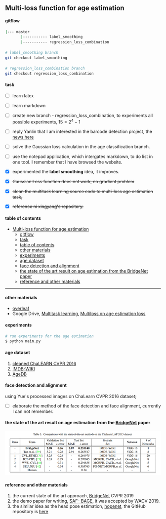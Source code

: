 ## Multi-loss function for age estimation

#### gitflow

```sh
|--- master
       |----------- label_smoothing
       |----------- regression_loss_combination 
    
# label_smoothing branch
git checkout label_smoothing

# regression_loss_combination branch
git checkout regression_loss_combination
```

#### task
- [ ] learn latex
- [ ] learn markdown
- [ ] create new branch - regression_loss_combination, to experiments all possible experiments, $15 = 2^{4}-1$
- [ ] reply Yanlin that I am interested in the barcode detection project, the [news here](https://businesstampere.com/scandit-opens-rd-office-in-tampere-to-strengthen-leadership-in-mobile-computer-vision-and-augmented-reality/)
- [ ] solve the Gaussian loss calculation in the age classification branch. 
- [ ] use the notepad application, which intergates markdown, to do list in one tool. I remember that I have browsed the website.
- [x] experimented the **label smoothing** idea, it improves.
- [x] ~~Gaussian Loss function does not work, no gradient problem~~
- [x] ~~clean the multitask learning source code to multi-loss age estimation task,~~  
- [x] ~~reference ni xingyang's repository.~~


#### table of contents
- [Multi-loss function for age estimation](#multi-loss-function-for-age-estimation)
    - [gitflow](#gitflow)
    - [task](#task)
    - [table of contents](#table-of-contents)
    - [other materials](#other-materials)
    - [experiments](#experiments)
    - [age dataset](#age-dataset)
    - [face detection and alignment](#face-detection-and-alignment)
    - [the state of the art result on age estimation from the BridgeNet paper](#the-state-of-the-art-result-on-age-estimation-from-the-bridgenet-paper)
    - [reference and other materials](#reference-and-other-materials)
****


#### other materials

* [overleaf](https://www.overleaf.com/project/5d2310338e2b2d7e89e37358)
* Google Drive, [Multitask learning](https://drive.google.com/drive/folders/1JSRQxQfCnNyKONFnrRL7D_sDituPLR73?usp=sharing), [Multiloss on age estimation loss](https://drive.google.com/drive/folders/1BNY4DsRx3oGBibo3Xi8oLNVaaYFMRAjl?usp=sharing)

#### experiments
 
```sh
# run experiments for the age estimation
$ python main.py  
```

#### age dataset

1. [cleaned ChaLEARN CVPR 2016](http://chalearnlap.cvc.uab.es/dataset/19/description/) 
2. [IMDB-WIKI](https://data.vision.ee.ethz.ch/cvl/rrothe/imdb-wiki/)
3. [AgeDB](https://ibug.doc.ic.ac.uk/resources/agedb/)


#### face detection and alignment

using Yue's processed images on ChaLearn CVPR 2016 dataset;   
- [ ] elaborate the method of the face detection and face alignment, currently I can not remember.



#### the state of the art result on age estimation from the [BridgeNet](https://arxiv.org/abs/1904.03358) paper

![Example](related_materials/state-of-the-art-result-age-estimation-on-chalearn-2016.png)



#### reference and other materials

1. the current state of the art approach, [BridgeNet](https://arxiv.org/abs/1904.03358) CVPR 2019
2. the demo paper for writing, [SAF- BAGE](https://arxiv.org/abs/1803.05719), it was accepted by WACV 2019.
3. the similar idea as the head pose estimation, [hopenet](https://arxiv.org/abs/1710.00925), the GitHub repository is [here](https://github.com/natanielruiz/deep-head-pose)
